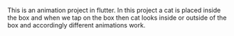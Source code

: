 This is an animation project in flutter. In this project a cat is placed inside the box and when we tap on the box then cat looks inside or outside of the box and accordingly different animations work.
